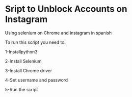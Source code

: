 <h1>Sript to Unblock Accounts on Instagram</h1>
<p>Using selenium on Chrome and instagram in spanish</p>
<p>To run this script you need to:</p>
<p>1-Installpython3</p>
<p>2-Install Selenium</p>
<p>3-Install Chrome driver</p>
<p>4-Set username and password</p>
<p>5-Run the script</p>
